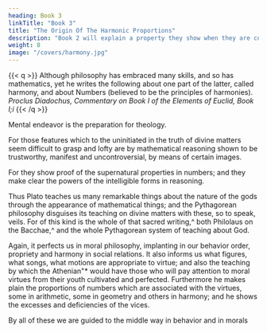 ```yaml
---
heading: Book 3
linkTitle: "Book 3"
title: "The Origin Of The Harmonic Proportions" 
description: "Book 2 will explain a property they show when they are combined with one another, as it were their Effect in the realm of Geometry, which is Congruence or Unsociability"
weight: 8
image: "/covers/harmony.jpg"
---
```



<!-- The Origin Of The Harmonic Proportions, And On The Nature And Differences Of Those Things Concerned With Melody -->



{{< q >}}
Although philosophy has embraced many skills, and so has mathematics, yet he writes the following about one part of the latter, called harmony, and about Numbers (believed to be the principles of harmonies). 
<cite>Proclus Diadochus, Commentary on Book I of the Elements of Euclid, Book I;i</cite>
{{< /q >}}


Mental endeavor is the preparation for theology. 

For those features which to the uninitiated in the truth of divine matters seem difficult to grasp and lofty are by mathematical reasoning shown to be trustworthy, manifest and uncontroversial, by means of certain images. 

For they show proof of the supernatural properties in numbers; and they make clear the powers of the intelligible forms in reasoning. 

Thus Plato teaches us many remarkable things about the nature of the gods through the
appearance of mathematical things; and the Pythagorean
philosophy disguises its teaching on divine matters with these, so
to speak, veils. For of this kind is the whole of that sacred writing,^ both Philolaus on the Bacchae,^ and the whole
Pythagorean system of teaching about God.

Again, it perfects us in moral philosophy, implanting in our behavior order, propriety and harmony in social relations. It also informs us what figures, what songs, what motions are appropriate to virtue; and also the teaching by which the Athenian"* would have those who will pay attention to moral virtues from their youth cultivated and perfected. Furthermore he makes plain the proportions of numbers which are associated with the virtues, some in arithmetic, some in geometry and others in harmony; and he shows the excesses and deficiencies of the vices. 

By all of these we are guided to the middle way in behavior and in morals